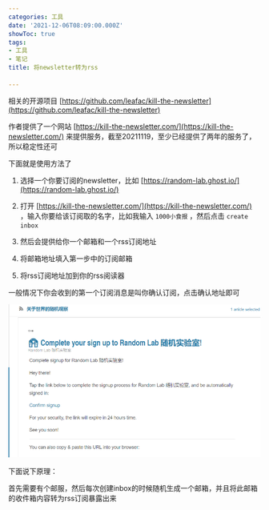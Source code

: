 ```yaml
---
categories: 工具
date: '2021-12-06T08:09:00.000Z'
showToc: true
tags:
- 工具
- 笔记
title: 将newsletter转为rss

---
```




相关的开源项目 [https://github.com/leafac/kill-the-newsletter](https://github.com/leafac/kill-the-newsletter)

作者提供了一个网站 [https://kill-the-newsletter.com/](https://kill-the-newsletter.com/) 来提供服务，截至20211119，至少已经提供了两年的服务了，所以稳定性还可

下面就是使用方法了

1. 选择一个你要订阅的newsletter，比如 [https://random-lab.ghost.io/](https://random-lab.ghost.io/)

1. 打开 [https://kill-the-newsletter.com/](https://kill-the-newsletter.com/) ，输入你要给该订阅取的名字，比如我输入 `1000小食报` ，然后点击 `create inbox`

1. 然后会提供给你一个邮箱和一个rss订阅地址

1. 将邮箱地址填入第一步中的订阅邮箱

1. 将rss订阅地址加到你的rss阅读器

一般情况下你会收到的第一个订阅消息是叫你确认订阅，点击确认地址即可

![](https://raw.githubusercontent.com/akkuman/pic/master/notionimg/7d/d6/7dd60ab74cab5a242a2452de7283627f.png)



下面说下原理：

首先需要有个邮服，然后每次创建inbox的时候随机生成一个邮箱，并且将此邮箱的收件箱内容转为rss订阅暴露出来



